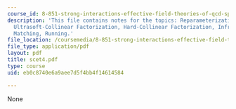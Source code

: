 ```yaml
---
course_id: 8-851-strong-interactions-effective-field-theories-of-qcd-spring-2006
description: 'This file contains notes for the topics: Reparameterization Invariance,
  Ultrasoft-Collinear Factorization, Hard-Collinear Factorization, Infrared Divergences,
  Matching, Running.'
file_location: /coursemedia/8-851-strong-interactions-effective-field-theories-of-qcd-spring-2006/eb0c8740e6a9aee7d5f4bb4f14614584_scet4.pdf
file_type: application/pdf
layout: pdf
title: scet4.pdf
type: course
uid: eb0c8740e6a9aee7d5f4bb4f14614584

---
```

None